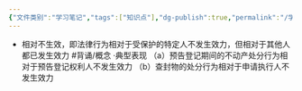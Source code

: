 ```yaml
---
{"文件类别":"学习笔记","tags":["知识点"],"dg-publish":true,"permalink":"/学习笔记/知识点/相对不生效/","dgPassFrontmatter":true}
---
```


- 相对不生效，即法律行为相对于受保护的特定人不发生效力，但相对于其他人都已发生效力 #背诵/概念 
·典型表现
（a）预告登记期间的不动产处分行为相对于预告登记权利人不发生效力
（b）查封物的处分行为相对于申请执行人不发生效力